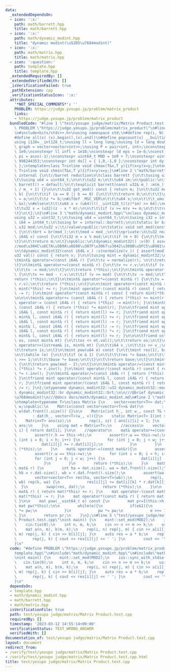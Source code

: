 ```yaml
---
data:
  _extendedDependsOn:
  - icon: ':x:'
    path: math/barrett.hpp
    title: math/barrett.hpp
  - icon: ':x:'
    path: math/dynamic_modint.hpp
    title: "dynamic modint(\u52D5\u7684modint)"
  - icon: ':x:'
    path: math/matrix.hpp
    title: math/matrix.hpp
  - icon: ':question:'
    path: template.hpp
    title: template.hpp
  _extendedRequiredBy: []
  _extendedVerifiedWith: []
  _isVerificationFailed: true
  _pathExtension: cpp
  _verificationStatusIcon: ':x:'
  attributes:
    '*NOT_SPECIAL_COMMENTS*': ''
    PROBLEM: https://judge.yosupo.jp/problem/matrix_product
    links:
    - https://judge.yosupo.jp/problem/matrix_product
  bundledCode: "#line 1 \"test/yosupo judge/matrix/Matrix Product.test.cpp\"\n#define\
    \ PROBLEM \"https://judge.yosupo.jp/problem/matrix_product\"\n#line 2 \"template.hpp\"\
    \n#include<bits/stdc++.h>\nusing namespace std;\n#define rep(i, N)  for(int i=0;i<(N);i++)\n\
    #define all(x) (x).begin(),(x).end()\n#define popcount(x) __builtin_popcount(x)\n\
    using i128=__int128_t;\nusing ll = long long;\nusing ld = long double;\nusing\
    \ graph = vector<vector<int>>;\nusing P = pair<int, int>;\nconstexpr int inf =\
    \ 1e9;\nconstexpr ll infl = 1e18;\nconstexpr ld eps = 1e-6;\nconst long double\
    \ pi = acos(-1);\nconstexpr uint64_t MOD = 1e9 + 7;\nconstexpr uint64_t MOD2 =\
    \ 998244353;\nconstexpr int dx[] = { 1,0,-1,0 };\nconstexpr int dy[] = { 0,1,0,-1\
    \ };\ntemplate<class T>inline void chmax(T&x,T y){if(x<y)x=y;}\ntemplate<class\
    \ T>inline void chmin(T&x,T y){if(x>y)x=y;}\n#line 2 \"math/barrett.hpp\"\nnamespace\
    \ internal {\n\t//barret reduction\n\tclass barrett {\n\t\tusing u32 = uint32_t;\n\
    \t\tusing u64 = uint64_t;\n\n\t\tu32 m;\n\t\tu64 im;\n\tpublic:\n\t\texplicit\
    \ barrett() = default;\n\t\texplicit barrett(const u32& m_) :m(m_), im((u64)(-1)\
    \ / m_ + 1) {}\n\n\t\tu32 get_mod() const { return m; }\n\t\tu32 mul(u32 a, u32\
    \ b) {\n\t\t\tif (a == 0 || b == 0) {\n\t\t\t\treturn 0;\n\t\t\t}\n\t\t\tu64 z\
    \ = a;\n\t\t\tz *= b;\n#ifdef _MSC_VER\n\t\t\tu64 x;\n\n\t\t\t_umul128(z, im,\
    \ &x);\n#else\n\t\t\tu64 x = (u64)(((__uint128_t)(z)*im) >> 64);\n#endif\n\n\t\
    \t\tu32 v = (u32)(z - x * m);\n\n\t\t\tif (v >= m)v += m;\n\t\t\treturn v;\n\t\
    \t}\n\t};\n}\n#line 3 \"math/dynamic_modint.hpp\"\nclass dynamic_modint32 {\n\t\
    using u32 = uint32_t;\n\tusing u64 = uint64_t;\n\n\tusing i32 = int32_t;\n\tusing\
    \ i64 = int64_t;\n\tusing br = internal::barrett;\n\n\tstatic br brt;\n\tstatic\
    \ u32 mod;\n\tu32 v;\t//value\npublic:\n\tstatic void set_mod(const u32& mod_)\
    \ {\n\t\tbrt = br(mod_);\n\t\tmod = mod_;\n\t}\nprivate:\n\tu32 normalize(const\
    \ i64& x) const {\n\t\ti32 m = x % mod;\n\t\tif (m < 0) {\n\t\t\tm += mod;\n\t\
    \t}\n\t\treturn m;\n\t}\npublic:\n\tdynamic_modint32() :v(0) { assert(mod); }\t\
    //mod\u304C\u6C7A\u5B9A\u6E08\u307F\u3067\u3042\u308B\u5FC5\u8981\u304C\u3042\u308B\
    \n\tdynamic_modint32(const i64& v_) :v(normalize(v_)) { assert(mod); }\t\n\n\t\
    u32 val() const { return v; }\n\n\tusing mint = dynamic_modint32;\n\n\t//operators\n\
    \tmint& operator=(const i64& r) {\n\t\tv = normalize(r); \n\t\treturn (*this);\n\
    \t}\n\tmint& operator+=(const mint& r) {\n\t\tv += r.v;\n\t\tif (v >= mod) {\n\
    \t\t\tv -= mod;\n\t\t}\n\t\treturn (*this);\n\t}\n\tmint& operator-=(const mint&r)\
    \ {\n\t\tv += mod - r.v;\n\t\tif (v >= mod) {\n\t\t\tv -= mod;\n\t\t}\n\n\t\t\
    return (*this);\n\t}\n\tmint& operator*=(const mint& r) {\n\t\tv = brt.mul(v,\
    \ r.v);\n\t\treturn (*this);\n\t}\n\n\tmint operator+(const mint& r) const { return\
    \ mint(*this) += r; }\n\tmint operator-(const mint& r) const { return mint(*this)\
    \ -= r; }\n\tmint operator*(const mint& r) const { return mint(*this) *= r; }\n\
    \n\n\n\tmint& operator+= (const i64& r) { return (*this) += mint(r); }\n\tmint&\
    \ operator-= (const i64& r) { return (*this) -= mint(r); }\n\tmint& operator*=\
    \ (const i64& r) { return (*this) *= mint(r); }\n\n\tfriend mint operator+(const\
    \ i64& l, const mint& r) { return mint(l) += r; }\n\tfriend mint operator+(const\
    \ mint& l, const i64& r) { return mint(l) += r; }\n\tfriend mint operator-(const\
    \ i64& l, const mint& r) { return mint(l) -= r; }\n\tfriend mint operator-(const\
    \ mint& l, const i64& r) { return mint(l) -= r; }\n\tfriend mint operator*(const\
    \ i64& l, const mint& r) { return mint(l) *= r; }\n\tfriend mint operator*(const\
    \ mint& l, const i64& r) { return mint(l) += r; }\n\n\n\tfriend ostream& operator<<(ostream&\
    \ os, const mint& mt) {\n\t\tos << mt.val();\n\t\treturn os;\n\t}\n\tfriend istream&\
    \ operator>>(istream& is, mint& mt) {\n\t\ti64 v_;\n\t\tis >> v_;\n\t\tmt = v_;\n\
    \t\treturn is;\n\t}\n\tmint pow(u64 e) const {\n\t\tmint res(1), base(*this);\n\
    \n\t\twhile (e) {\n\t\t\tif (e & 1) {\n\t\t\t\tres *= base;\n\t\t\t}\n\t\t\te\
    \ >>= 1;\n\t\t\tbase *= base;\n\t\t}\n\t\treturn base;\n\t}\n\tmint inv() const\
    \ {\n\t\treturn pow(mod - 2);\n\t}\n\n\tmint& operator/=(const mint& r) { return\
    \ (*this) *= r.inv(); }\n\tmint operator/(const mint& r) const { return mint(*this)\
    \ *= r.inv(); }\n\tmint& operator/=(const i64& r) { return (*this) /= mint(r);\
    \ }\n\tfriend mint operator/(const mint& l, const i64& r) { return mint(l) /=\
    \ r; }\n\tfriend mint operator/(const i64& l, const mint& r) { return mint(l)\
    \ /= r; }\n};\ntypename dynamic_modint32::u32 dynamic_modint32::mod;\ntypename\
    \ dynamic_modint32::br dynamic_modint32::brt;\n\n///@brief dynamic modint(\u52D5\
    \u7684modint)\n///@docs docs/math/dynamic_modint.md\n#line 2 \"math/matrix.hpp\"\
    \ntemplate<typename T>\nclass Matrix {\n    vector<vector<T>> dat;\n    int h,\
    \ w;\npublic:\n    Matrix(const vector<vector<T>>& dat)\n        : dat(dat), h(dat.size()),\
    \ w(dat.front().size()) {}\n\n    Matrix(int h_, int w_, const T& v = T())\n \
    \       : dat(h_, vector<T>(w_, v)){}\n    static Matrix<T> I(int sz) {\n    \
    \    Matrix<T> ans(sz);\n        rep(i, sz) { ans[i][i] = 1; }\n        return\
    \ ans;\n    }\n    using mat = Matrix<T>;\n    //access\n    vector<T>& operator[](int\
    \ i) { return dat[i]; }\n\n    //operator\n    mat& operator+=(const mat& r) {\n\
    \        assert(r.h == this->h);\n        assert(r.w == this->w);\n        for\
    \ (int i = 0; i < h; i++) {\n            for (int j = 0; j < w; j++) {\n     \
    \           dat[i][j] += r.dat[i][j];\n            }\n        }\n        return\
    \ (*this);\n    }\n    mat& operator-=(const mat&r){\n        assert(r.h == this->h);\n\
    \        assert(r.w == this->w);\n        for (int i = 0; i < h; i++) {\n    \
    \        for (int j = 0; j < w; j++) {\n                dat[i][j] -= r.dat[i][j];\n\
    \            }\n        }\n        return (*this);\n    }\n    mat& operator*=(const\
    \ mat& r) {\n        int ha = dat.size(), wa = dat.front().size();\n        int\
    \ hb = r.dat.size(), wb = r.dat.front().size();\n        assert(wa == hb);\n\n\
    \        vector<vector<T>> res(ha, vector<T>(wb));\n        rep(i, ha) rep(j,\
    \ wb) rep(k, wa) {\n            res[i][j] += dat[i][k] * r.dat[k][j];\n      \
    \  }\n        swap(res, dat);\n        return (*this);\n    }\n\n    mat operator+(const\
    \ mat& r) { return mat(*this) += r; }\n    mat operator-(const mat& r) { return\
    \ mat(*this) -= r; }\n    mat operator*(const mat& r) { return mat(*this) *= r;\
    \ }\n\n    mat pow(__uint64_t e) const {\n        mat pr=I(this->h);\n       \
    \ mat pw(*this);\n\n        while(e){\n            if(e&1){\n                pw\
    \ *= pw;\n            }\n            pw *= pw;\n            e >>= 1;\n       \
    \ }\n        return pr;\n    }\n};\n#line 5 \"test/yosupo judge/matrix/Matrix\
    \ Product.test.cpp\"\nint main() {\n    mint::set_mod(MOD2);\n    ios::sync_with_stdio(false);\n\
    \    cin.tie(0);\n    int n, m, k;\n    cin >> n >> m >> k;\n    using mat = Matrix<mint>;\n\
    \    mat a(n, m), b(m, k);\n    rep(i, n) rep(j, m) { cin >> a[i][j]; }\n    rep(i,\
    \ m) rep(j, k) { cin >> b[i][j]; }\n    auto res = a * b;\n    rep(i, n) {\n \
    \       rep(j, k) { cout << res[i][j] << ' '; }\n        cout << '\\n';\n    }\n\
    }\n"
  code: "#define PROBLEM \"https://judge.yosupo.jp/problem/matrix_product\"\n#include\"\
    template.hpp\"\n#include\"math/dynamic_modint.hpp\"\n#include\"math/matrix.hpp\"\
    \nint main() {\n    mint::set_mod(MOD2);\n    ios::sync_with_stdio(false);\n \
    \   cin.tie(0);\n    int n, m, k;\n    cin >> n >> m >> k;\n    using mat = Matrix<mint>;\n\
    \    mat a(n, m), b(m, k);\n    rep(i, n) rep(j, m) { cin >> a[i][j]; }\n    rep(i,\
    \ m) rep(j, k) { cin >> b[i][j]; }\n    auto res = a * b;\n    rep(i, n) {\n \
    \       rep(j, k) { cout << res[i][j] << ' '; }\n        cout << '\\n';\n    }\n\
    }\n"
  dependsOn:
  - template.hpp
  - math/dynamic_modint.hpp
  - math/barrett.hpp
  - math/matrix.hpp
  isVerificationFile: true
  path: test/yosupo judge/matrix/Matrix Product.test.cpp
  requiredBy: []
  timestamp: '2023-03-12 14:55:14+09:00'
  verificationStatus: TEST_WRONG_ANSWER
  verifiedWith: []
documentation_of: test/yosupo judge/matrix/Matrix Product.test.cpp
layout: document
redirect_from:
- /verify/test/yosupo judge/matrix/Matrix Product.test.cpp
- /verify/test/yosupo judge/matrix/Matrix Product.test.cpp.html
title: test/yosupo judge/matrix/Matrix Product.test.cpp
---
```

